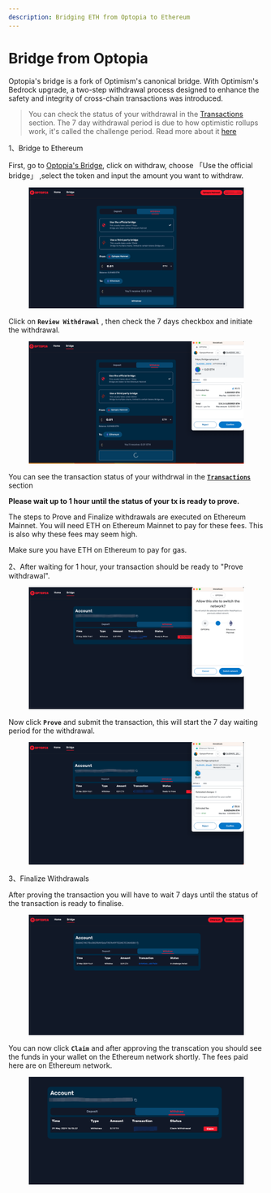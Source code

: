 ```yaml
---
description: Bridging ETH from Optopia to Ethereum
---
```


# Bridge from Optopia

Optopia's bridge is a fork of Optimism's canonical bridge. With Optimism's Bedrock upgrade, a two-step withdrawal process designed to enhance the safety and integrity of cross-chain transactions was introduced.



> You can check the status of your withdrawal in the [Transactions ](https://bridge.optopia.ai/)section. The 7 day withdrawal period is due to how optimistic rollups work, it's called the challenge period. Read more about it [here](https://docs.optimism.io/builders/app-developers/bridging/messaging)

1、Bridge to Ethereum

First, go to [Optopia's Bridge](https://bridge.optopia.ai/), click on withdraw, choose 「Use the official bridge」 ,select the token and input the amount you want to withdraw.

<figure><img src="../../.gitbook/assets/image (8).png" alt=""><figcaption></figcaption></figure>

Click on **`Review Withdrawal`** , then check the 7 days checkbox and initiate the withdrawal.

<figure><img src="../../.gitbook/assets/image (9).png" alt=""><figcaption></figcaption></figure>

You can see the transaction status of your withdrwal in the [**`Transactions`**](https://bridge.optopia.ai/withdraw) section

**Please wait up to 1 hour until the status of your tx is ready to prove.**

The steps to Prove and Finalize withdrawals are executed on Ethereum Mainnet. You will need ETH on Ethereum Mainnet to pay for these fees. This is also why these fees may seem high.

Make sure you have ETH on Ethereum to pay for gas.

2、After waiting for 1 hour, your transaction should be ready to "Prove withdrawal".

<figure><img src="../../.gitbook/assets/image (10).png" alt=""><figcaption></figcaption></figure>

Now click **`Prove`** and submit the transaction, this will start the 7 day waiting period for the withdrawal.

<figure><img src="../../.gitbook/assets/image (11).png" alt=""><figcaption></figcaption></figure>

3、Finalize Withdrawals

After proving the transaction you will have to wait 7 days until the status of the transaction is ready to finalise.

<figure><img src="../../.gitbook/assets/image (12).png" alt=""><figcaption></figcaption></figure>

You can now click **`Claim`** and after approving the transcation you should see the funds in your wallet on the Ethereum network shortly. The fees paid here are on Ethereum network.

<figure><img src="../../.gitbook/assets/image (13).png" alt=""><figcaption></figcaption></figure>
